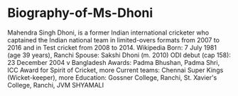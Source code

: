 # Biography-of-Ms-Dhoni
Mahendra Singh Dhoni, is a former Indian international cricketer who captained the Indian national team in limited-overs formats from 2007 to 2016 and in Test cricket from 2008 to 2014. Wikipedia Born: 7 July 1981 (age 39 years), Ranchi Spouse: Sakshi Dhoni (m. 2010) ODI debut (cap 158): 23 December 2004 v Bangladesh Awards: Padma Bhushan, Padma Shri, ICC Award for Spirit of Cricket, more Current teams: Chennai Super Kings (Wicket-keeper), more Education: Gossner College, Ranchi, St. Xavier's College, Ranchi, JVM SHYAMALI
